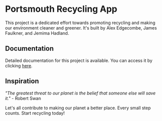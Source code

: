 # Portsmouth Recycling App

This project is a dedicated effort towards promoting recycling and making our environment cleaner and greener. It's built by Alex Edgecombe, James Faulkner, and Jemima Hadland.

## Documentation

Detailed documentation for this project is available. You can access it by clicking [here](https://recycling.readthedocs.io/en/latest/).

## Inspiration

_"The greatest threat to our planet is the belief that someone else will save it."_ - Robert Swan

Let's all contribute to making our planet a better place. Every small step counts. Start recycling today!
